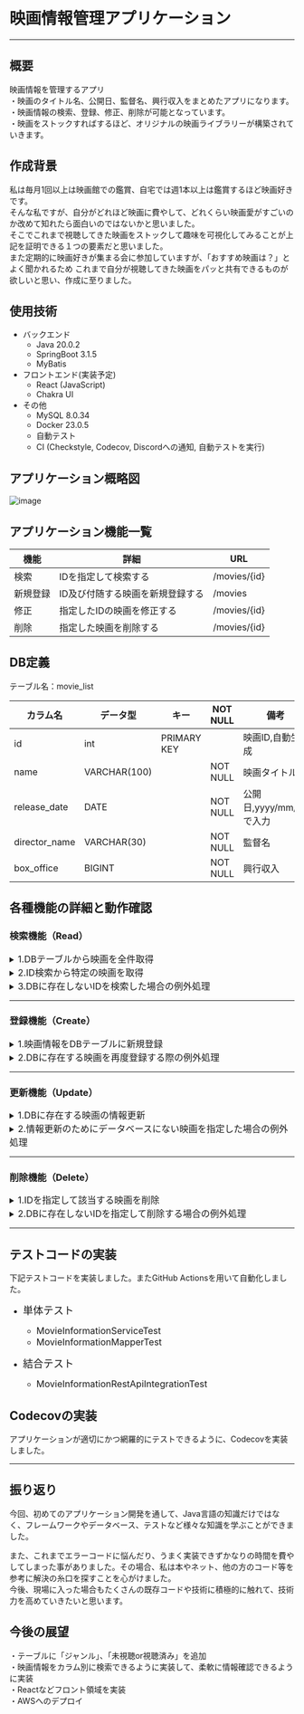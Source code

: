 # 映画情報管理アプリケーション

***

## 概要

映画情報を管理するアプリ<br>
・映画のタイトル名、公開日、監督名、興行収入をまとめたアプリになります。<br>
・映画情報の検索、登録、修正、削除が可能となっています。<br>
・映画をストックすればするほど、オリジナルの映画ライブラリーが構築されていきます。

## 作成背景

私は毎月1回以上は映画館での鑑賞、自宅では週1本以上は鑑賞するほど映画好きです。<br>
そんな私ですが、自分がどれほど映画に費やして、どれくらい映画愛がすごいのか改めて知れたら面白いのではないかと思いました。<br>
そこでこれまで視聴してきた映画をストックして趣味を可視化してみることが上記を証明できる１つの要素だと思いました。<br>
また定期的に映画好きが集まる会に参加していますが、「おすすめ映画は？」とよく聞かれるため
これまで自分が視聴してきた映画をパッと共有できるものが欲しいと思い、作成に至りました。<br>

## 使用技術

- バックエンド
    - Java 20.0.2
    - SpringBoot 3.1.5
    - MyBatis
- フロントエンド(実装予定)
    - React (JavaScript)
    - Chakra UI
- その他
    - MySQL 8.0.34
    - Docker 23.0.5
    - 自動テスト
    - CI (Checkstyle, Codecov, Discordへの通知, 自動テストを実行)

## アプリケーション概略図

![image](https://github.com/yamahiro20639/Movie-Information-Management-API/assets/144509349/a9bb54a5-9fac-4cac-933c-2d9ad458224d)

## アプリケーション機能一覧

| 機能   | 詳細                | URL                 |
|------|-------------------|---------------------|
| 検索   | IDを指定して検索する       | /movies/{id} |
| 新規登録 | ID及び付随する映画を新規登録する | /movies          |
| 修正   | 指定したIDの映画を修正する    | /movies/{id} |
| 削除   | 指定した映画を削除する       | /movies/{id} |

## DB定義
テーブル名：movie_list

| カラム名          | データ型         | キー          | NOT NULL | 備考                |
|---------------|--------------|-------------|----------|-------------------|
| id            | int          | PRIMARY KEY |          | 映画ID,自動生成         |
| name          | VARCHAR(100) |             | NOT NULL | 映画タイトル            |
| release_date  | DATE         |             | NOT NULL | 公開日,yyyy/mm/ddで入力 |
| director_name | VARCHAR(30)  |             | NOT NULL | 監督名               |
| box_office    | BIGINT       |             | NOT NULL | 興行収入              |

## 各種機能の詳細と動作確認
### 検索機能（Read）
<details>
<summary><font size="3">1.DBテーブルから映画を全件取得</font></summary>

映画情報に関するDBから全ての情報を獲得できるように実装。<br>

#### ◽️テーブル(MySQL)

<img width="710" alt="スクリーンショット 2023-10-21 23 15 28" src="https://github.com/yamahiro20639/Assignment10/assets/144509349/99526dbd-2401-4609-bdf4-4a8829abc606">

#### ◽️動作確認

全件獲得できている。
<img width="1680" alt="スクリーンショット 2023-10-22 15 35 28" src="https://github.com/yamahiro20639/Assignment10/assets/144509349/3da36a39-6fad-4aa3-9e8e-8b54e9ba1108">
<img width="1680" alt="スクリーンショット 2023-10-22 15 35 36" src="https://github.com/yamahiro20639/Assignment10/assets/144509349/39f088c1-0bda-4778-862a-a3be2a13dc53">
</details>

<details>
<summary><font size="3">2.ID検索から特定の映画を取得</font></summary>

パスパラメーター部分を`id`に設定して、ID指定する事で該当のレコードを獲得するように実装。<br>

#### ◽️動作確認

MySQLに存在するIDを指定した場合、該当の映画情報を獲得できる事を確認。
<img width="1680" alt="スクリーンショット 2023-10-22 15 37 03" src="https://github.com/yamahiro20639/Assignment10/assets/144509349/46c478d2-73ed-49f9-abe0-f613b7251f22">
<img width="1680" alt="スクリーンショット 2023-10-22 15 37 11" src="https://github.com/yamahiro20639/Assignment10/assets/144509349/c532f2f0-1c20-4bff-bdac-2c6261dc1e08">
</details>
<details>
<summary><font size="3">3.DBに存在しないIDを検索した場合の例外処理</font></summary>

`id`に存在しない値をリクエストした場合はエラー404とエラーメッセージ(`movie information not found`)を返すように例外処理を実装。
#### ◽️動作確認
存在しないIDを指定した場合、エラーコード404とメッセージ(`movie information not found`)が返ってくる事を確認。
<img width="1680" alt="スクリーンショット 2023-10-22 15 37 18" src="https://github.com/yamahiro20639/Assignment10/assets/144509349/80744da4-6d1c-4218-bdcf-ca72ce125c68">
</details>

***


### 登録機能（Create）
<details>
<summary><font size="3">1.映画情報をDBテーブルに新規登録</font></summary>

映画情報の要素(映画名、公開日、監督名、興行収入)をMySQLのデータベースに登録されるように実装。<br>
登録完了した場合はステータスコード201とメッセージ(`Movie registered`)を表示させ、`ID`と`検索用URL`を発行する仕様。<br>
また適切にリクエストされるように`MovieRegistrationFormクラス`にバリデーションも実装。
```java
<MovieRegistrationFormクラス>

@NotEmpty //文字列やコレクションなどの文字列が空でないことを検証
private String name;

@NotNull //空（null）であるかどうかを検証
private Date releaseDate;

@NotEmpty //文字列やコレクションなどの文字列が空でないことを検証
private String directorName;

@PositiveOrZero //数値が正か 0 であることを検証
private long boxOffice;
```

#### ◽️動作確認

新規の映画情報がMySQLのデータベースに登録できた事を確認。<br>
またステータスコード201とメッセージ(`Movie registered`)が表示され、`ID`と`検索用URL`を発行された。<br>
<img width="1680" alt="スクリーンショット 2023-10-22 18 37 06" src="https://github.com/yamahiro20639/Assignment10/assets/144509349/a53fb9d8-968a-443e-9e4f-410ccafb552c">

<img width="1680" alt="スクリーンショット 2023-10-22 18 15 15" src="https://github.com/yamahiro20639/Assignment10/assets/144509349/23f5a26d-5f35-4ba2-808f-90d35608a194">
<img width="710" alt="スクリーンショット 2023-10-22 18 16 22" src="https://github.com/yamahiro20639/Assignment10/assets/144509349/185c15f3-22db-42c6-826b-b138b7406990">

`MovieRegistrationFormクラス`のバリデーションも期待通りの動作になる事を確認<br>
・nameがnullパターン
<img width="1680" alt="スクリーンショット 2023-10-22 20 25 59" src="https://github.com/yamahiro20639/Assignment10/assets/144509349/264fa1b7-c987-4143-ac4b-f2c40cbf766d">
・releaseDateがnullパターン
<img width="1680" alt="スクリーンショット 2023-10-22 20 26 20" src="https://github.com/yamahiro20639/Assignment10/assets/144509349/f0a0c6ac-a332-42c5-8310-1b765d1816b1">
・directorNameがnullパターン
<img width="1680" alt="スクリーンショット 2023-10-22 20 26 34" src="https://github.com/yamahiro20639/Assignment10/assets/144509349/cf9655bc-0988-4b79-8642-6f5aa8376f87">
・boxOfficeが負の整数パターン
<img width="1680" alt="スクリーンショット 2023-10-22 20 26 53" src="https://github.com/yamahiro20639/Assignment10/assets/144509349/bcabc369-5878-4dda-98c5-5a65e8359b16">
</details>

<details>
<summary><font size="3">2.DBに存在する映画を再度登録する際の例外処理</font></summary>

同じ映画の登録を防ぐために、重複例外の処理を実装。<br>
具体的に同じ映画名の登録をリクエストしてきた場合はステータスコード409とエラーメッセージ(`Already registered data`)を返すように実装。<br>
また文字の間隔は関係なく、純粋に映画名が一致していたら例外が適用される。<br>

#### ◽️動作確認

既にデータベースにある`Episode IV – A New Hope`を登録しようとするとステータスコード409とエラーメッセージ(`Already registered data`)が返ってくる事を確認。
<img width="1680" alt="スクリーンショット 2023-10-22 21 00 51" src="https://github.com/yamahiro20639/Assignment10/assets/144509349/594a8d9c-4942-4e8b-84ea-6c6907550fc4">
</details>

***

### 更新機能（Update）
<details>
<summary><font size="3">1.DBに存在する映画の情報更新</font></summary>

更新したい映画を`ID`で指定して、MySQLのデータベースへ反映させるように実装。<br>
うまく実装できた場合はステータスコード200とメッセージ(`Movie updated`)を返すようにする。<br>
また適切にリクエストされるようにバリデーションも実装。<br>

```java
<MovieUpdateFormクラス>

@NotEmpty //文字列やコレクションなどの文字列が空でないことを検証
private String name;

@NotNull //空（null）であるかどうかを検証
private Date releaseDate;

@NotEmpty //文字列やコレクションなどの文字列が空でないことを検証
private String directorName;

@PositiveOrZero //数値が正か 0 であることを検証
private long boxOffice;
```

#### ◽️動作確認

IDで指定した映画がリクエストされた値で更新される事を確認。<br>
また、ステータスコード200とメッセージ(`Movie updated`)も確認。<br>

『更新前』

<img width="715" alt="スクリーンショット 2023-10-23 19 50 45" src="https://github.com/yamahiro20639/Assignment10/assets/144509349/e1b2774f-fcf2-4f2d-b969-9828e1aa33fb"><br>

『更新後』

<img width="711" alt="スクリーンショット 2023-10-23 21 36 00" src="https://github.com/yamahiro20639/Assignment10/assets/144509349/ae43bf0b-4dd2-48aa-bbac-d8b979ffd265"><br>

<img width="1680" alt="スクリーンショット 2023-10-23 21 36 19" src="https://github.com/yamahiro20639/Assignment10/assets/144509349/db93ef2c-2842-446e-be99-132ef608e3d0"><br>
</details>
<details>
<summary><font size="3">2.情報更新のためにデータベースにない映画を指定した場合の例外処理</font></summary>

データベースにない映画情報を`id`で指定し、更新しようとした場合はエラー404とエラーメッセージ(`Movie not found`)を返すように例外処理を実装。

#### ◽️動作確認

データベースにない`ID44番`を指定した場合、エラー404とエラーメッセージ(`Movie not found`)が返ってくる事を確認。
<img width="1680" alt="スクリーンショット 2023-10-25 0 58 46" src="https://github.com/yamahiro20639/Assignment10/assets/144509349/d7d4f113-020e-4182-b10a-4e309d3ffc99">
</details>

***

### 削除機能（Delete）

<details>
<summary><font size="3"> 1.IDを指定して該当する映画を削除</font></summary>

削除 したい映画を`ID`で指定して、MySQLのデータベースへ反映させるように実装。<br>
うまく実装できた場合はステータスコード200とメッセージ(`Movie deleted`)を返すようにする。

#### ◽️動作確認

IDで指定した映画(26,27,28番)が削除される事を確認。<br>
また、ステータスコード200とメッセージ(`Movie deleted`)も確認。<br>
『削除前』

<img width="724" alt="スクリーンショット 2023-10-26 6 42 42" src="https://github.com/yamahiro20639/Assignment10/assets/144509349/f4e07877-4ce9-448b-b0d3-7d0cbfd1d5cb">

『削除後』
<img width="1680" alt="スクリーンショット 2023-10-26 6 43 32" src="https://github.com/yamahiro20639/Assignment10/assets/144509349/1babc23d-ae1f-4e7b-addd-7cec6d73bb32">
<img width="345" alt="スクリーンショット 2023-10-26 6 45 51" src="https://github.com/yamahiro20639/Assignment10/assets/144509349/f32fcc20-9429-4edf-9bf2-30b3009ed36f">
<img width="334" alt="スクリーンショット 2023-10-26 6 46 37" src="https://github.com/yamahiro20639/Assignment10/assets/144509349/53ed5835-7bce-48a2-b664-270397c8d22f">
<img width="708" alt="スクリーンショット 2023-10-26 6 47 18" src="https://github.com/yamahiro20639/Assignment10/assets/144509349/8de20f00-edf4-4ea8-8b47-c6c333073bed">
</details>
<details>
<summary><font size="3">2.DBに存在しないIDを指定して削除する場合の例外処理</font></summary>

データベースにない映画情報を`id`で指定し、削除しようとした場合はエラー404とエラーメッセージ(`Movie not found`)を返すように例外処理を実装。

#### ◽️動作確認

データベースにない`ID100番`を指定した場合、エラー404とエラーメッセージ(`Movie not found`)が返ってくることを確認。
<img width="1680" alt="スクリーンショット 2023-10-26 7 15 18" src="https://github.com/yamahiro20639/Assignment10/assets/144509349/f6b43261-d9c6-49b1-b5e7-1eae758f1328">
</details>

***
## テストコードの実装
下記テストコードを実装しました。またGitHub Actionsを用いて自動化しました。<br>
 * <font size="4"> 単体テスト </font> <br>
   
   * <font size="3"> MovieInformationServiceTest</font> 
   * <font size="3"> MovieInformationMapperTest </font>
 * <font size="4"> 結合テスト </font> <br>
   
   * <font size="3">  MovieInformationRestApiIntegrationTest </font>

## Codecovの実装
アプリケーションが適切にかつ網羅的にテストできるように、Codecovを実装しました。

***
## 振り返り
今回、初めてのアプリケーション開発を通して、Java言語の知識だけではなく、フレームワークやデータベース、テストなど様々な知識を学ぶことができました。<br>

また、これまでエラーコードに悩んだり、うまく実装できずかなりの時間を費やしてしまった事がありました。その場合、私は本やネット、他の方のコード等を参考に解決の糸口を探すことを心がけました。<br>
今後、現場に入った場合もたくさんの既存コードや技術に積極的に触れて、技術力を高めていきたいと思います。
## 今後の展望

・テーブルに「ジャンル」、「未視聴or視聴済み」を追加<br>
・映画情報をカラム別に検索できるように実装して、柔軟に情報確認できるように実装<br>
・Reactなどフロント領域を実装<br>
・AWSへのデプロイ



